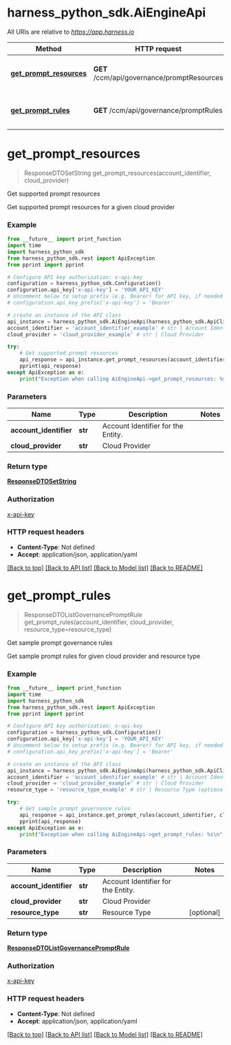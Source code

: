 # harness_python_sdk.AiEngineApi

All URIs are relative to *https://app.harness.io*

Method | HTTP request | Description
------------- | ------------- | -------------
[**get_prompt_resources**](AiEngineApi.md#get_prompt_resources) | **GET** /ccm/api/governance/promptResources | Get supported prompt resources
[**get_prompt_rules**](AiEngineApi.md#get_prompt_rules) | **GET** /ccm/api/governance/promptRules | Get sample prompt governance rules

# **get_prompt_resources**
> ResponseDTOSetString get_prompt_resources(account_identifier, cloud_provider)

Get supported prompt resources

Get supported prompt resources for a given cloud provider

### Example
```python
from __future__ import print_function
import time
import harness_python_sdk
from harness_python_sdk.rest import ApiException
from pprint import pprint

# Configure API key authorization: x-api-key
configuration = harness_python_sdk.Configuration()
configuration.api_key['x-api-key'] = 'YOUR_API_KEY'
# Uncomment below to setup prefix (e.g. Bearer) for API key, if needed
# configuration.api_key_prefix['x-api-key'] = 'Bearer'

# create an instance of the API class
api_instance = harness_python_sdk.AiEngineApi(harness_python_sdk.ApiClient(configuration))
account_identifier = 'account_identifier_example' # str | Account Identifier for the Entity.
cloud_provider = 'cloud_provider_example' # str | Cloud Provider

try:
    # Get supported prompt resources
    api_response = api_instance.get_prompt_resources(account_identifier, cloud_provider)
    pprint(api_response)
except ApiException as e:
    print("Exception when calling AiEngineApi->get_prompt_resources: %s\n" % e)
```

### Parameters

Name | Type | Description  | Notes
------------- | ------------- | ------------- | -------------
 **account_identifier** | **str**| Account Identifier for the Entity. | 
 **cloud_provider** | **str**| Cloud Provider | 

### Return type

[**ResponseDTOSetString**](ResponseDTOSetString.md)

### Authorization

[x-api-key](../README.md#x-api-key)

### HTTP request headers

 - **Content-Type**: Not defined
 - **Accept**: application/json, application/yaml

[[Back to top]](#) [[Back to API list]](../README.md#documentation-for-api-endpoints) [[Back to Model list]](../README.md#documentation-for-models) [[Back to README]](../README.md)

# **get_prompt_rules**
> ResponseDTOListGovernancePromptRule get_prompt_rules(account_identifier, cloud_provider, resource_type=resource_type)

Get sample prompt governance rules

Get sample prompt rules for given cloud provider and resource type

### Example
```python
from __future__ import print_function
import time
import harness_python_sdk
from harness_python_sdk.rest import ApiException
from pprint import pprint

# Configure API key authorization: x-api-key
configuration = harness_python_sdk.Configuration()
configuration.api_key['x-api-key'] = 'YOUR_API_KEY'
# Uncomment below to setup prefix (e.g. Bearer) for API key, if needed
# configuration.api_key_prefix['x-api-key'] = 'Bearer'

# create an instance of the API class
api_instance = harness_python_sdk.AiEngineApi(harness_python_sdk.ApiClient(configuration))
account_identifier = 'account_identifier_example' # str | Account Identifier for the Entity.
cloud_provider = 'cloud_provider_example' # str | Cloud Provider
resource_type = 'resource_type_example' # str | Resource Type (optional)

try:
    # Get sample prompt governance rules
    api_response = api_instance.get_prompt_rules(account_identifier, cloud_provider, resource_type=resource_type)
    pprint(api_response)
except ApiException as e:
    print("Exception when calling AiEngineApi->get_prompt_rules: %s\n" % e)
```

### Parameters

Name | Type | Description  | Notes
------------- | ------------- | ------------- | -------------
 **account_identifier** | **str**| Account Identifier for the Entity. | 
 **cloud_provider** | **str**| Cloud Provider | 
 **resource_type** | **str**| Resource Type | [optional] 

### Return type

[**ResponseDTOListGovernancePromptRule**](ResponseDTOListGovernancePromptRule.md)

### Authorization

[x-api-key](../README.md#x-api-key)

### HTTP request headers

 - **Content-Type**: Not defined
 - **Accept**: application/json, application/yaml

[[Back to top]](#) [[Back to API list]](../README.md#documentation-for-api-endpoints) [[Back to Model list]](../README.md#documentation-for-models) [[Back to README]](../README.md)

